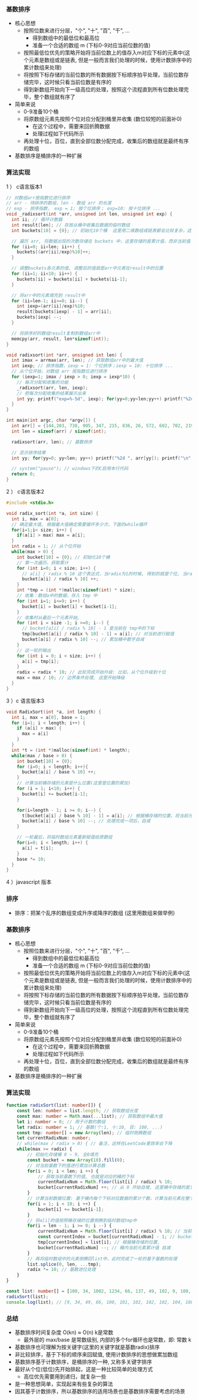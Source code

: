 ### 基数排序

- 核心思想
  * 按照位数来进行分层，"个", "十", "百", "千", ...
    * 得到数组中的最低位和最高位
    * 准备一个合适的数组 m (下标0-9对应当前位数的值)
  * 按照最低位优先的策略开始将当前位数上的值存入m对应下标的元素中(这个元素是数组或是链表, 但是一般而言我们处理的时候，使用计数排序中的累计数组来处理)
  * 将按照下标存储的当前位数的所有数据按下标顺序拍平处理，当前位数存储完毕，这时候只看当前位数是有序的
  * 得到新数组开始向下一级高位的处理，按照这个流程直到所有位数处理完毕，整个数组就有序了
- 简单来说
  * 0-9准备10个桶
  * 将原数组元素先按照个位对应分配到桶里并收集 (数位较短的前面补0)
    * 在这个过程中，需要来回折腾数据
    * 处理过程如下代码所示
  * 再处理十位，百位，直到全部位数分配完成，收集后的数组就是最终有序的数组
- 基数排序是桶排序的一种扩展

### 算法实现

1 ） c语言版本1

```cpp
// 对数组arr按指数位进行排序
// arr - 待排序的数组，len - 数组 arr 的长度
// exp - 排序指数， exp = 1; 按个位排序； exp=10: 按十位排序 ...
void _radixsort(int *arr, unsigned int len, unsigned int exp) {
  int ii; // 循环计数器
  int result[len]; // 存放从桶中收集后数据的临时数组
  int buckets[10] = {0}; // 初始化10个桶  这里用二维数组或链表都会比较复杂，这里存储重复的个数

  // 遍历 arr, 将数据出现的次数存储在 buckets 中，这里存储的是累计值，而非当前值
  for (ii=0; ii<len; ii++) {
    buckets[(arr[ii]/exp)%10]++;
  }

  // 调整buckets各元素的值, 调整后的值就是arr中元素在result中的位置
  for (ii=1; ii<10; ii++) {
    buckets[ii] = buckets[ii] + buckets[ii-1];
  }

  // 将arr中的元素填充到 result中
  for (ii=len-1; ii>=0; ii--) {
    int iexp=(arr[ii]/exp)%10;
    result[buckets[iexp] - 1] = arr[ii];
    buckets[iexp] --;
  }

  // 将排序好的数组result复制到数组arr中
  memcpy(arr, result, len*sizeof(int));
}

void radixsort(int *arr, unsigned int len) {
  int imax = arrmax(arr, len); // 获取数组arr中的最大值
  int iexp; // 排序指数，iexp = 1: 个位排序；iexp = 10: 十位排序 ...
  // 从个位开始，对数组 arr 按指数位进行排序
  for (iexp=1; imax / iexp > 0; iexp = iexp*10) {
    // 每次分配和收集的功能
    _radixsort(arr, len, iexp);
    // 把每次分配收集的结果展示出来
    int yy; printf("exp=%-5d", iexp); for(yy=0;yy<len;yy++) printf("%2d", arr[yy]); printf("\n");
  }
}

int main(int argc, char *argv[]) {
  int arr[] = {144,203, 738, 905, 347, 215, 836, 26, 572, 602, 702, 219};
  int len = sizeof(arr) / sizeof(int);

  radixsort(arr, len); // 基数排序

  // 显示排序结果
  int yy; for(yy=0; yy<len; yy++) printf("%2d ", arr[yy]); printf("\n")

  // system("pause"); // windows下的C启用本行代码
  return 0;
}
```


2 ） c语言版本2

```c
#include <stdio.h>

void radix_sort(int *a, int size) {
  int i, max = a[0];
  // 确定最大值, 根据最大值确定需要循环多少次，下面的while循环
  for(i=1;i< size; i++) {
    if(a[i] > max) max = a[i];
  }
  int radix = 1; // 从个位开始
  while(max > 0) {
    int bucket[10] = {0}; // 初始化10个桶
    // 第一次遍历，获取累计 
    for (int i=0; i < size; i++) {
      // a[i] / radix % 10 这个表达式，当radix为1的时候, 得到的就是个位, 当radix为2时，得到的就是十位
      bucket[a[i] / radix % 10] ++;
    }
    int *tmp = (int *)malloc(sizeof(int) * size);
    // 收集：数组a中的数据，存入 tmp 中
    for (int i=1; i<=9; i++) {
      bucket[i] = bucket[i] + bucket[i-1];
    }
    // 收集时从最后一个元素开始, 
    for (int i = size -1; i >=0; i--) {
      // bucket[a[i] / radix % 10] - 1 是当前在 tmp中的下标
      tmp[bucket[a[i] / radix % 10] - 1] = a[i]; // 对当前进行赋值
      bucket[a[i] / radix % 10] --; // 累加桶中数字自减
    }
    // 这一轮的输出
    for (int i = 0; i < size; i++) {
      a[i] = tmp[i];
    }
    radix = radix * 10; // 此轮完成开始升级: 比如，从个位升级到十位
    max = max / 10; // 边界条件处理, 这里开始降级
  }
}
```

3 ）c 语言版本3

```cpp
void RadixSort(int *a, int length) {
  int i, max = a[0], base = 1;
  for (i=1; i < length; i++) {
    if (a[i] > max) {
      max = a[i]
    }
  }
  int *t = (int *)malloc(sizeof(int) * length);
  while(max / base > 0) {
    int bucket[10] = {0};
    for (i=0; i < length; i++){
      bucket[a[i] / base % 10] ++;
    }
    // 计算当前桶存储的元素是什么位置(这里是位置的累加)
    for (i = 1; i<10; i++) {
      bucket[i] += bucket[i-1];
    }

    for(i=length - 1; i >= 0; i--) {
      t[bucket[a[i] / base % 10] - 1] = a[i]; // 根据桶存储的位置，将当前元素存放到临时数组中
      bucket[a[i] / base % 10] --; // 处理完成一项后，自减
    }

    // 一轮最后，将临时数组元素重新赋值给原数组
    for(i=0; i < length; i++) {
      a[i] = t[i];
    }
    base *= 10;
  }
}
```

4 ）javascript 版本


### 排序

- 排序：把某个乱序的数组变成升序或降序的数组 (这里用数组来做举例)

### 基数排序

- 核心思想
  * 按照位数来进行分层，"个", "十", "百", "千", ...
    * 得到数组中的最低位和最高位
    * 准备一个合适的数组 m (下标0-9对应当前位数的值)
  * 按照最低位优先的策略开始将当前位数上的值存入m对应下标的元素中(这个元素是数组或是链表, 但是一般而言我们处理的时候，使用计数排序中的累计数组来处理)
  * 将按照下标存储的当前位数的所有数据按下标顺序拍平处理，当前位数存储完毕，这时候只看当前位数是有序的
  * 得到新数组开始向下一级高位的处理，按照这个流程直到所有位数处理完毕，整个数组就有序了
- 简单来说
  * 0-9准备10个桶
  * 将原数组元素先按照个位对应分配到桶里并收集 (数位较短的前面补0)
    * 在这个过程中，需要来回折腾数据
    * 处理过程如下代码所示
  * 再处理十位，百位，直到全部位数分配完成，收集后的数组就是最终有序的数组
- 基数排序是桶排序的一种扩展

### 算法实现

```ts
function radixSort(list: number[]) {
	const len: number = list.length; // 获取数组长度
	const max: number = Math.max(...list); // 获取数组中最大值
	let i: number = 0; // 用于计数的数组
	let radix: number = 1; // 基数(个:1, 十:10, 百: 100, ...)
	const tmp: number[] = new Array(len); // 临时倒腾数组
    let currentRadixNum: number;
	// while(max / radix > 0) { // 备注，这样在LeetCode里效率会下降
	while(max >= radix) {
		// 初始化存储桶 0 ~ 9, 全0填充
		const bucket = new Array(10).fill(0);
		// 对当前基数下的值进行累加计算总数
		for(i = 0; i < len; i ++) {
			// 获取当前基数下的值, 也就是对应的桶的下标
			currentRadixNum = Math.floor(list[i] / radix) % 10;
			bucket[currentRadixNum] ++; // 从 0 开始自增, 这里桶中存储的是当前下标下对应数据的累计个数
		}
		// 计算当前数据位置: 基于桶内每个下标对应数据的累计个数，计算当前元素在整个桶中的位置，并反向赋值给当前桶
		for(i = 1; i < 10; i ++) {
			bucket[i] += bucket[i-1];
		}
		// 将a[i]的值按照桶存储的位置倒腾到临时数组tmp中
		for(i = len - 1; i >= 0; i --) {
			currentRadixNum = Math.floor(list[i] / radix) % 10; // 当前基数下的数字
			const currentIndex = bucket[currentRadixNum] - 1; // bucket存储的是位置，位置-1为下标
			tmp[currentIndex] = list[i]; // 根据桶存储的位置, 
			bucket[currentRadixNum] --; // 桶内当前元素累计值 自减
		}
		// 再将临时数组中的元素倒腾回list中，此时完成了一轮的基于基数的处理
		list.splice(0, len, ...tmp);
		radix *= 10; // 基数进位处理
	}
}

const list: number[] = [100, 34, 1002, 1234, 66, 137, 49, 102, 9, 108, 102, 101, 104, 109, 102];
radixSort(list);
console.log(list); // [9, 34, 49, 66, 100, 101, 102, 102, 102, 104, 108, 109, 137, 1002, 1234]
```

### 总结

- 基数排序时间复杂度 O(kn) ≈ O(n) k是常数
  * 最外层的 max/base 是常数级别, 内部的多个for循环也是常数，即: 常数 k
- 基数排序也可理解为按关键字(这里的关键字就是基数radix)排序
- 非比较排序，基于下标的顺序来回赋值, 使用计数排序的思想做累加数组
- 基数排序基于计数排序，是桶排序的一种, 又称多关键字排序
- 最好从个位(低位)先开始排起，这是一种比较简单的处理方式
  * 高位优先需要用到递归，就复杂一些
- 是一种思想简单，实现起来有些复杂的算法
- 因其基于计数排序，所以基数排序的适用场景也是基数排序需要考虑的场景
